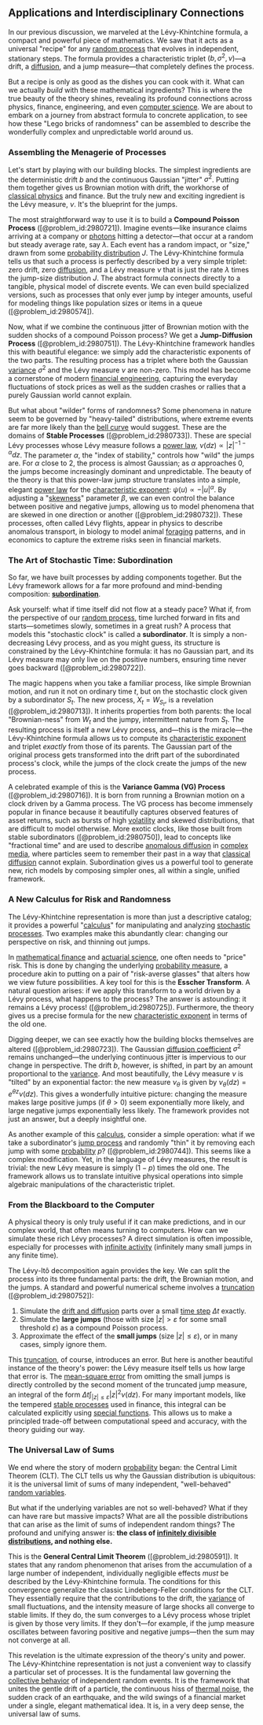 ## Applications and Interdisciplinary Connections

In our previous discussion, we marveled at the Lévy-Khintchine formula, a compact and powerful piece of mathematics. We saw that it acts as a universal "recipe" for any [random process](@article_id:269111) that evolves in independent, stationary steps. The formula provides a characteristic triplet $(b, \sigma^2, \nu)$—a drift, a [diffusion](@article_id:140951), and a jump measure—that completely defines the process.

But a recipe is only as good as the dishes you can cook with it. What can we actually *build* with these mathematical ingredients? This is where the true beauty of the theory shines, revealing its profound connections across physics, finance, engineering, and even [computer science](@article_id:150299). We are about to embark on a journey from abstract formula to concrete application, to see how these "Lego bricks of randomness" can be assembled to describe the wonderfully complex and unpredictable world around us.

### Assembling the Menagerie of Processes

Let's start by playing with our building blocks. The simplest ingredients are the deterministic drift $b$ and the continuous Gaussian "jitter" $\sigma^2$. Putting them together gives us Brownian motion with drift, the workhorse of [classical physics](@article_id:149900) and finance. But the truly new and exciting ingredient is the Lévy measure, $\nu$. It's the blueprint for the jumps.

The most straightforward way to use it is to build a **Compound Poisson Process** ([@problem_id:2980721]). Imagine events—like insurance claims arriving at a company or [photons](@article_id:144819) hitting a detector—that occur at a random but steady average rate, say $\lambda$. Each event has a random impact, or "size," drawn from some [probability distribution](@article_id:145910) $J$. The Lévy-Khintchine formula tells us that such a process is perfectly described by a very simple triplet: zero drift, zero [diffusion](@article_id:140951), and a Lévy measure $\nu$ that is just the rate $\lambda$ times the jump-size distribution $J$. The abstract formula connects directly to a tangible, physical model of discrete events. We can even build specialized versions, such as processes that only ever jump by integer amounts, useful for modeling things like population sizes or items in a queue ([@problem_id:2980574]).

Now, what if we combine the continuous jitter of Brownian motion with the sudden shocks of a compound Poisson process? We get a **Jump-Diffusion Process** ([@problem_id:2980751]). The Lévy-Khintchine framework handles this with beautiful elegance: we simply add the characteristic exponents of the two parts. The resulting process has a triplet where both the Gaussian [variance](@article_id:148683) $\sigma^2$ and the Lévy measure $\nu$ are non-zero. This model has become a cornerstone of modern [financial engineering](@article_id:136449), capturing the everyday fluctuations of stock prices as well as the sudden crashes or rallies that a purely Gaussian world cannot explain.

But what about "wilder" forms of randomness? Some phenomena in nature seem to be governed by "heavy-tailed" distributions, where extreme events are far more likely than the [bell curve](@article_id:150323) would suggest. These are the domains of **Stable Processes** ([@problem_id:2980733]). These are special Lévy processes whose Lévy measure follows a [power law](@article_id:142910), $\nu(dz) \propto |z|^{-1-\alpha} dz$. The parameter $\alpha$, the "index of stability," controls how "wild" the jumps are. For $\alpha$ close to 2, the process is almost Gaussian; as $\alpha$ approaches 0, the jumps become increasingly dominant and unpredictable. The beauty of the theory is that this power-law jump structure translates into a simple, elegant [power law](@article_id:142910) for the [characteristic exponent](@article_id:188483): $\psi(u) \propto -|u|^\alpha$. By adjusting a "[skewness](@article_id:177669)" parameter $\beta$, we can even control the balance between positive and negative jumps, allowing us to model phenomena that are skewed in one direction or another ([@problem_id:2980732]). These processes, often called Lévy flights, appear in physics to describe anomalous transport, in biology to model animal [foraging](@article_id:180967) patterns, and in economics to capture the extreme risks seen in financial markets.

### The Art of Stochastic Time: Subordination

So far, we have built processes by adding components together. But the Lévy framework allows for a far more profound and mind-bending composition: **[subordination](@article_id:272683)**.

Ask yourself: what if time itself did not flow at a steady pace? What if, from the perspective of our [random process](@article_id:269111), time lurched forward in fits and starts—sometimes slowly, sometimes in a great rush? A process that models this "stochastic clock" is called a **subordinator**. It is simply a non-decreasing Lévy process, and as you might guess, its structure is constrained by the Lévy-Khintchine formula: it has no Gaussian part, and its Lévy measure may only live on the positive numbers, ensuring time never goes backward ([@problem_id:2980722]).

The magic happens when you take a familiar process, like simple Brownian motion, and run it not on ordinary time $t$, but on the stochastic clock given by a subordinator $S_t$. The new process, $X_t = W_{S_t}$, is a revelation ([@problem_id:2980713]). It inherits properties from both parents: the local "Brownian-ness" from $W_t$ and the jumpy, intermittent nature from $S_t$. The resulting process is itself a new Lévy process, and—this is the miracle—the Lévy-Khintchine formula allows us to compute its [characteristic exponent](@article_id:188483) and triplet *exactly* from those of its parents. The Gaussian part of the original process gets transformed into the drift part of the subordinated process's clock, while the jumps of the clock create the jumps of the new process.

A celebrated example of this is the **Variance Gamma (VG) Process** ([@problem_id:2980716]). It is born from running a Brownian motion on a clock driven by a Gamma process. The VG process has become immensely popular in finance because it beautifully captures observed features of asset returns, such as bursts of high [volatility](@article_id:266358) and skewed distributions, that are difficult to model otherwise. More exotic clocks, like those built from stable subordinators ([@problem_id:2980750]), lead to concepts like "fractional time" and are used to describe [anomalous diffusion](@article_id:141098) in [complex media](@article_id:189988), where particles seem to remember their past in a way that [classical diffusion](@article_id:196509) cannot explain. Subordination gives us a powerful tool to generate new, rich models by composing simpler ones, all within a single, unified framework.

### A New Calculus for Risk and Randomness

The Lévy-Khintchine representation is more than just a descriptive catalog; it provides a powerful "[calculus](@article_id:145546)" for manipulating and analyzing [stochastic processes](@article_id:141072). Two examples make this abundantly clear: changing our perspective on risk, and thinning out jumps.

In [mathematical finance](@article_id:186580) and [actuarial science](@article_id:274534), one often needs to "price" risk. This is done by changing the underlying [probability measure](@article_id:190928), a procedure akin to putting on a pair of "risk-averse glasses" that alters how we view future possibilities. A key tool for this is the **Esscher Transform**. A natural question arises: if we apply this transform to a world driven by a Lévy process, what happens to the process? The answer is astounding: it remains a Lévy process! ([@problem_id:2980725]). Furthermore, the theory gives us a precise formula for the new [characteristic exponent](@article_id:188483) in terms of the old one.

Digging deeper, we can see exactly how the building blocks themselves are altered ([@problem_id:2980723]). The Gaussian [diffusion coefficient](@article_id:146218) $\sigma^2$ remains unchanged—the underlying continuous jitter is impervious to our change in perspective. The drift $b$, however, is shifted, in part by an amount proportional to the [variance](@article_id:148683). And most beautifully, the Lévy measure $\nu$ is "tilted" by an exponential factor: the new measure $\nu_\theta$ is given by $\nu_\theta(dz) = e^{\theta z}\nu(dz)$. This gives a wonderfully intuitive picture: changing the measure makes large positive jumps (if $\theta > 0$) seem exponentially more likely, and large negative jumps exponentially less likely. The framework provides not just an answer, but a deeply insightful one.

As another example of this [calculus](@article_id:145546), consider a simple operation: what if we take a subordinator's [jump process](@article_id:200979) and randomly "thin" it by removing each jump with some [probability](@article_id:263106) $p$? ([@problem_id:2980744]). This seems like a complex modification. Yet, in the language of Lévy measures, the result is trivial: the new Lévy measure is simply $(1-p)$ times the old one. The framework allows us to translate intuitive physical operations into simple algebraic manipulations of the characteristic triplet.

### From the Blackboard to the Computer

A physical theory is only truly useful if it can make predictions, and in our complex world, that often means turning to computers. How can we simulate these rich Lévy processes? A direct simulation is often impossible, especially for processes with [infinite activity](@article_id:197100) (infinitely many small jumps in any finite time).

The Lévy-Itô decomposition again provides the key. We can split the process into its three fundamental parts: the drift, the Brownian motion, and the jumps. A standard and powerful numerical scheme involves a [truncation](@article_id:168846) ([@problem_id:2980752]):
1.  Simulate the [drift and diffusion](@article_id:148322) parts over a small [time step](@article_id:136673) $\Delta t$ exactly.
2.  Simulate the **large jumps** (those with size $|z| > \varepsilon$ for some small threshold $\varepsilon$) as a compound Poisson process.
3.  Approximate the effect of the **small jumps** (size $|z| \le \varepsilon$), or in many cases, simply ignore them.

This [truncation](@article_id:168846), of course, introduces an error. But here is another beautiful instance of the theory's power: the Lévy measure itself tells us how large that error is. The [mean-square error](@article_id:194446) from omitting the small jumps is directly controlled by the second moment of the truncated jump measure, an integral of the form $\Delta t \int_{|z| \le \varepsilon} |z|^2 \nu(dz)$. For many important models, like the tempered [stable processes](@article_id:269316) used in finance, this integral can be calculated explicitly using [special functions](@article_id:142740). This allows us to make a principled trade-off between computational speed and accuracy, with the theory guiding our way.

### The Universal Law of Sums

We end where the story of modern [probability](@article_id:263106) began: the Central Limit Theorem (CLT). The CLT tells us why the Gaussian distribution is ubiquitous: it is the universal limit of sums of many independent, "well-behaved" [random variables](@article_id:142345).

But what if the underlying variables are not so well-behaved? What if they can have rare but massive impacts? What are all the possible distributions that can arise as the limit of sums of independent random things? The profound and unifying answer is: **the class of [infinitely divisible distributions](@article_id:180698), and nothing else.**

This is the **General Central Limit Theorem** ([@problem_id:2980591]). It states that any random phenomenon that arises from the accumulation of a large number of independent, individually negligible effects *must* be described by the Lévy-Khintchine formula. The conditions for this convergence generalize the classic Lindeberg-Feller conditions for the CLT. They essentially require that the contributions to the drift, the [variance](@article_id:148683) of small fluctuations, and the intensity measure of large shocks all converge to stable limits. If they do, the sum converges to a Lévy process whose triplet is given by those very limits. If they don't—for example, if the jump measure oscillates between favoring positive and negative jumps—then the sum may not converge at all.

This revelation is the ultimate expression of the theory's unity and power. The Lévy-Khintchine representation is not just a convenient way to classify a particular set of processes. It is the fundamental law governing the [collective behavior](@article_id:146002) of independent random events. It is the framework that unites the gentle drift of a particle, the continuous hiss of [thermal noise](@article_id:138699), the sudden crack of an earthquake, and the wild swings of a financial market under a single, elegant mathematical idea. It is, in a very deep sense, the universal law of sums.